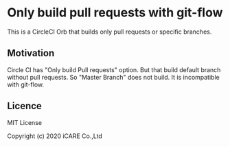 # Only build pull requests with git-flow

This is a CircleCI Orb that builds only pull requests or specific branches.

## Motivation

Circle CI has "Only build Pull requests" option. But that build default branch without pull requests.
So "Master Branch" does not build. It is incompatible with  git-flow.

## Licence

MIT License

Copyright (c) 2020 iCARE Co.,Ltd